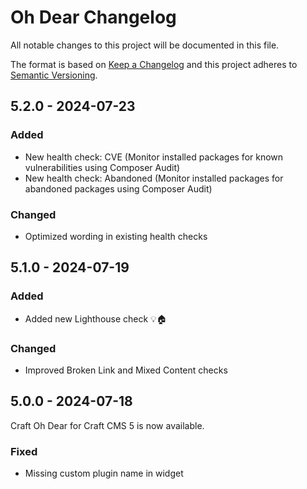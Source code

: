 # Oh Dear Changelog

All notable changes to this project will be documented in this file.

The format is based on [Keep a Changelog](http://keepachangelog.com/) and this project adheres to [Semantic Versioning](http://semver.org/).

## 5.2.0 - 2024-07-23

### Added
- New health check: CVE (Monitor installed packages for known vulnerabilities using Composer Audit)
- New health check: Abandoned (Monitor installed packages for abandoned packages using Composer Audit)

### Changed
- Optimized wording in existing health checks

## 5.1.0 - 2024-07-19

### Added
- Added new Lighthouse check 💡🏠

### Changed
- Improved Broken Link and Mixed Content checks

## 5.0.0 - 2024-07-18

Craft Oh Dear for Craft CMS 5 is now available.

### Fixed

- Missing custom plugin name in widget

